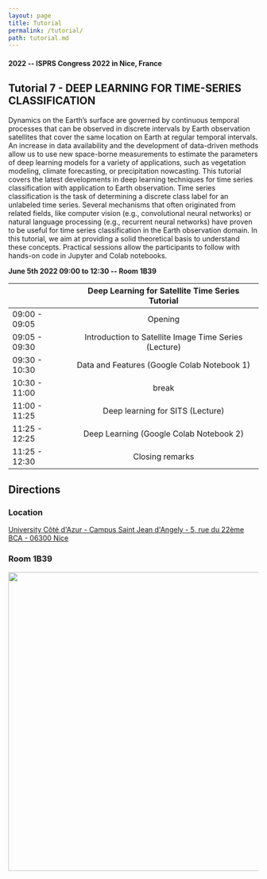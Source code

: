 ```yaml
---
layout: page
title: Tutorial
permalink: /tutorial/
path: tutorial.md
---
```


#### 2022 -- ISPRS Congress 2022 in Nice, France

## Tutorial 7 - DEEP LEARNING FOR TIME-SERIES CLASSIFICATION


Dynamics on the Earth’s surface are governed by continuous temporal processes that can be observed in discrete intervals by Earth observation satellites that cover the same location on Earth at regular temporal intervals. An increase in data availability and the development of data-driven methods allow us to use new space-borne measurements to estimate the parameters of deep learning models for a variety of applications, such as vegetation modeling, climate forecasting, or precipitation nowcasting.
This tutorial covers the latest developments in deep learning techniques for time series classification with application to Earth observation. Time series classification is the task of determining a discrete class label for an unlabeled time series. Several mechanisms that often originated from related fields, like computer vision (e.g., convolutional neural networks) or natural language processing (e.g., recurrent neural networks) have proven to be useful for time series classification in the Earth observation domain. In this tutorial, we aim at providing a solid theoretical basis to understand these concepts. Practical sessions allow the participants to follow with hands-on code in Jupyter and Colab notebooks.

**June 5th 2022 09:00 to 12:30 -- Room 1B39**

|  | Deep Learning for Satellite Time Series Tutorial                  |
| ---            | :-:        |    
| 09:00 - 09:05 | Opening                                         |
| 09:05 - 09:30 | Introduction to Satellite Image Time Series (Lecture)                                      |
| 09:30 - 10:30 | Data and Features (Google Colab Notebook 1)                                      | 
| 10:30 - 11:00 | break                                                             |
| 11:00 - 11:25 | Deep learning for SITS (Lecture) |
| 11:25 - 12:25 | Deep Learning (Google Colab Notebook 2) |
| 11:25 - 12:30 | Closing remarks     |


## Directions

### Location
[University Côté d'Azur - Campus Saint Jean d'Angely - 5, rue du 22ème BCA - 06300 Nice](https://www.google.com/maps/search/43.708656545014186,+7.288057673119378?sa=X&ved=2ahUKEwj0hoym3ov4AhUHsaQKHWl4AXYQ8gF6BAgCEAE)


### Room 1B39

<!--<img src="https://breizhcrops.s3.eu-central-1.amazonaws.com/isprstutorial2022/map.png" width="600">-->

<img src="{{site.baseurl}}/assets/img/map.png" width="600">

<!--- ([Google Colab Notebook 1](https://colab.research.google.com/drive/1ZJIJKvFefrrrlKgaWjUaq3_Kelnp9Wq5?usp=sharing)) 
 ([Google Colab Notebook 2](https://colab.research.google.com/drive/1DYZGgFfIA92gb7SaVi2ZPgmcIAc101rl?usp=sharing))
---!>

<!--
## General Description

### Time Series in Earth Observation
Dynamics on the Earth’s surface are governed by continuous temporal processes that can be observed in discrete intervals by Earth observation satellites that cover the same location on Earth at regular temporal intervals. An increase in data availability and the development of data-driven methods allow us to use new space-borne measurements to estimate the parameters of deep learning models for a variety of applications, such as vegetation modeling, climate forecasting, or precipitation nowcasting.
This tutorial covers the latest developments in deep learning techniques for time series classification with application to Earth observation. Time series classification is the task of determining a discrete class label for an unlabeled time series. Several mechanisms that often originated from related fields, like computer vision (e.g., convolutional neural networks) or natural language processing (e.g., recurrent neural networks) have proven to be useful for time series classification in the Earth observation domain. In this tutorial, we aim at providing a solid theoretical basis to understand these concepts. Practical sessions allow the participants to follow with hands-on code in Jupyter and Colab notebooks.

### Course Description

The full-day tutorial course will be partitioned into five parts: I: Introduction to Deep Learning and Time Series, II: Convolutional Neural Networks, III: Recurrent Neural Networks, IV: Self-Attention Networks, and V: Conclusions. We aim for longer breaks in between the parts that will help the participants to eat, reflect, recover and prepare for the upcoming content. Each part is separated in a theoretical presentation and a practical hands-on section where each participant engages with their own laptops using Jupyter and Colab notebooks.

#### Introduction

Introduction to deep learning and the concepts of jointly learned feature extraction and classification in the scope of end-to-end learning. A general introduction to time series data in Earth observation and outlines on the relevance of time series data for Earth observation.

#### Convolutional Neural Networks

<img src="{{site.baseurl}}/assets/img/cnn.png" width="400">

Convolutional Neural Networks are covered in the second part of the tutorial. After introducing the principle of convolutions for time series, we will implement and apply a simple temporal convolutional neural network to a remote sensing dataset. Then, some key components of the state-of-the-art convolutional neural network architectures including residual connections and inception modules are described and tested. The use of pooling layers and the concept of receptive fields are also discussed.

#### Recurrent Neural Networks

<img src="{{site.baseurl}}/assets/img/convlstm.gif" width="400">

Recurrent Neural Networks are covered first in theory and then following practical examples. In particular, the vanishing gradient problem is addressed and the two main architectures to solve this issue, i.e., long short-term memory networks and gated recurrent units, are introduced. Examples from remote sensing and text analysis are given to support understanding.

#### Self-Attention Networks

<img src="{{site.baseurl}}/assets/img/self-attention-1.gif" width="400">

Self-Attention Networks, as used in the Transformer, Bert, or GPT models, are covered in the fourth part. The concept of self-attention is introduced in a gentle manner. The relationship of attention scores to input and output time series is outlined. Practical examples from language and remote sensing time series close this part.

#### Conclusion

Conclusions. This tutorial finishes by some conclusions and a brief outlook on the current research for satellite image time series classification.

We provide a link to a public GitHub repository with Jupyter notebooks and slides. During the practical sessions, each participant is encouraged to utilize their own laptop to run the Jupyter notebooks either on their own devices or on a Google Colab Notebook using their respective Google accounts. We provide links and resources to start the Colab Notebooks from the GitHub repository and may gather additional questions with tools like sli.do or pringo.
-->
